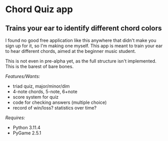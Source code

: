 # Chord Quiz app
## Trains your ear to identify different chord colors

I found no good free application like this anywhere that didn't make you sign up for it, so I'm making one myself. This app is meant to train your ear to hear different chords, aimed at the beginner music student.

This is not even in pre-alpha yet, as the full structure isn't implemented. This is the barest of bare bones.

_Features/Wants:_
- triad quiz, major/minor/dim
- 4-note chords, 5-note, 6+note
- score system for quiz
- code for checking answers (multiple choice)
- record of win/loss? statistics over time?

_Requires:_
- Python 3.11.4
- PyGame 2.5.1
